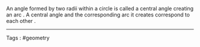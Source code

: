 An angle formed by two radii within a circle is called a central angle creating an arc . A central angle and the corresponding arc it creates correspond to each other .  
___
Tags : #geometry 